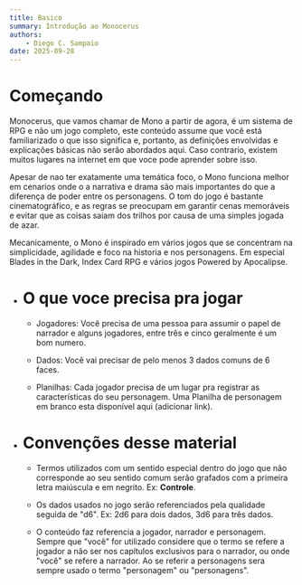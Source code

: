 ```yaml
---
title: Basico
summary: Introdução ao Monocerus
authors:
    - Diego C. Sampaio
date: 2025-09-28
---
```

# Começando

Monocerus, que vamos chamar de Mono a partir de agora, é um sistema de RPG e não um jogo completo, este conteúdo assume que você está familiarizado o que isso significa e, portanto, as definições envolvidas e explicações básicas não serão abordados aqui. Caso contrario, existem muitos lugares na internet em que voce pode aprender sobre isso.

Apesar de nao ter exatamente uma temática foco, o Mono funciona melhor em cenarios onde o a narrativa e drama são mais importantes do que a diferença de poder entre os personagens. O tom do jogo é bastante cinematográfico, e as regras se preocupam em garantir cenas memoráveis e evitar que as coisas saiam dos trilhos por causa de uma simples jogada de azar.   

Mecanicamente, o Mono é inspirado em vários jogos que se concentram na simplicidade, agilidade e foco na historia e nos personagens. Em especial Blades in the Dark, Index Card RPG e vários jogos Powered by Apocalipse. 

<div class="grid cards" markdown>

-   # O que voce precisa pra jogar

    * Jogadores: Você precisa de uma pessoa para assumir o papel de narrador e alguns jogadores, entre três e cinco geralmente é um bom numero.

    * Dados: Você vai precisar de pelo menos 3 dados comuns de 6 faces.

    * Planilhas: Cada jogador precisa de um lugar pra registrar as características do seu personagem. Uma Planilha de personagem em branco esta disponível aqui (adicionar link).     

-   # Convenções desse material

    * Termos utilizados com um sentido especial dentro do jogo que não corresponde ao seu sentido comum serão grafados com a primeira letra maiúscula e em negrito. Ex: **Controle**.

    * Os dados usados no jogo serão referenciados pela qualidade seguida de "d6". Ex: 2d6 para dois dados, 3d6 para três dados. 

    * O conteúdo faz referencia a jogador, narrador e personagem. Sempre que "você" for utilizado considere que o termo se refere a jogador a não ser nos capítulos exclusivos para o narrador, ou onde "você" se refere a narrador. Ao se referir a personagens sera sempre usado o termo "personagem" ou "personagens". 

</div>



